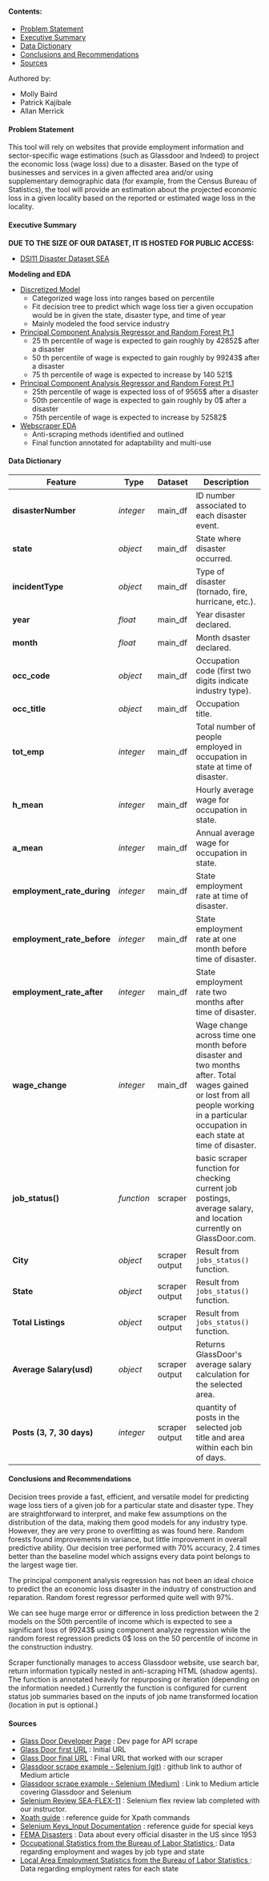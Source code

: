 #### Contents:
- [Problem Statement](#Problem-Statement)
- [Executive Summary](#Executive-Summary)
- [Data Dictionary](#Data-Dictionary)
- [Conclusions and Recommendations](#Conclusions-and-Recommendations)
- [Sources](#Sources)

Authored by:
- Molly Baird
- Patrick Kajibale
- Allan Merrick

#### Problem Statement
This tool will rely on websites that provide employment information and sector-specific wage estimations (such as Glassdoor and Indeed) to project the economic loss (wage loss) due to a disaster. Based on the type of businesses and services in a given affected area and/or using supplementary demographic data (for example, from the Census Bureau of Statistics), the tool will provide an estimation about the projected economic loss in a given locality based on the reported or estimated wage loss in the locality.

#### Executive Summary
**DUE TO THE SIZE OF OUR DATASET, IT IS HOSTED FOR PUBLIC ACCESS:**
- [DSI11 Disaster Dataset SEA](https://drive.google.com/file/d/1x_OnbMtpY_N8TFhXFK-TMyL8HfDOO2HS/view?usp=sharing)

**Modeling and EDA**
- [Discretized Model](./code/Discretized-Modeling/discretized-modeling.ipynb)
  - Categorized wage loss into ranges based on percentile
  - Fit decision tree to predict which wage loss tier a given occupation would be in given the state, disaster type, and time of year
  - Mainly modeled the food service industry
- [Principal Component Analysis Regressor and Random Forest Pt.1](./code/PCA-and-RF-Modeling/final1.ipynb)
  - 25 th  percentile of wage is expected to gain roughly by 42852$  after a disaster
  - 50 th percentile of  wage is expected to gain  roughly  by  99243$ after a disaster
  - 75 th percentile of wage  is expected to increase by 140 521$
- [Principal Component Analysis Regressor and Random Forest Pt.1](./code/PCA-and-RF-Modeling/final2.ipynb)
  - 25th  percentile of wage is expected loss of  of  9565$  after a disaster
  - 50th percentile of  wage is expected to gain  roughly  by  0$ after a disaster
  - 75th percentile of wage  is expected to increase by 52582$
- [Webscraper EDA](.code/Webscraper/Glassdoor-Scrape-EDA-FINAL.ipynb)
  - Anti-scraping methods identified and outlined
  - Final function annotated for adaptability and multi-use




#### Data Dictionary
|Feature|Type|Dataset|Description|
|---|---|---|---|
|**disasterNumber**|*integer*|main_df|ID number associated to each disaster event.|
|**state**|*object*|main_df|State where disaster occurred.|
|**incidentType**|*object*|main_df|Type of disaster (tornado, fire, hurricane, etc.).|
|**year**|*float*|main_df|Year disaster declared.|
|**month**|*float*|main_df|Month dsaster declared.|
|**occ_code**|*object*|main_df|Occupation code (first two digits indicate industry type).|
|**occ_title**|*object*|main_df|Occupation title.|
|**tot_emp**|*integer*|main_df|Total number of people employed in occupation in state at time of disaster.|
|**h_mean**|*integer*|main_df|Hourly average wage for occupation in state.|
|**a_mean**|*integer*|main_df|Annual average wage for occupation in state.|
|**employment_rate_during**|*integer*|main_df|State employment rate at time of disaster.|
|**employment_rate_before**|*integer*|main_df|State employment rate at one month before time of disaster.|
|**employment_rate_after**|*integer*|main_df|State employment rate two months after time of disaster.|
|**wage_change**|*integer*|main_df|Wage change across time one month before disaster and two months after. Total wages gained or lost from all people working in a particular occupation in each state at time of disaster.|
|**job_status()**|*function*|scraper| basic scraper function for checking current job postings, average salary, and location currently on GlassDoor.com.
|**City**|*object*| scraper output | Result from `jobs_status()` function.
|**State**|*object*| scraper output | Result from `jobs_status()` function.
|**Total Listings**|*object*| scraper output | Result from `jobs_status()` function.
|**Average Salary(usd)**|*object* | scraper output | Returns GlassDoor's average salary calculation for the selected area.
|**Posts (3, 7, 30 days)**|*integer*| scraper output | quantity of posts in the selected job title and area within each bin of days.

#### Conclusions and Recommendations
Decision trees provide a fast, efficient, and versatile model for predicting wage loss tiers of a given job for a particular state and disaster type. They are straightforward to interpret, and make few assumptions on the distribution of the data, making them good models for any industry type. However, they are very prone to overfitting as was found here. Random forests found improvements in variance, but little improvement in overall predictive ability. Our decision tree performed with 70% accuracy, 2.4 times better than the baseline model which assigns every data point belongs to the largest wage tier.

The principal component analysis regression has not been an ideal choice to predict the an economic loss disaster in the industry of construction and reparation. Random forest regressor performed quite well with 97%.

We can see huge marge error or  difference in loss prediction between the 2 models on the 50th percentile of income which  is expected to see a significant loss of 99243$  using component analyze regression while the random forest regression predicts 0$ loss on the 50 percentile of income in the construction industry.

Scraper functionally manages to access Glassdoor website, use search bar, return information typically nested in anti-scraping HTML (shadow agents). The function is annotated heavily for repurposing or iteration (depending on the information needed.) Currently the function is configured for current status job summaries based on the inputs of job name transformed location (location in put is optional.)


#### Sources
- [Glass Door Developer Page](https://www.glassdoor.com/developer/index.htm) : Dev page for API scrape
- [Glass Door first URL](https://www.glassdoor.com/Job/index.htm) : Initial URL
- [Glass Door final URL](https://www.glassdoor.com/Job/jobs.htm?suggestCount=0&suggestChosen=false&clickSource=searchBtn&typedKeyword=data+scientes&sc.keyword=data+scientest&locT=&locId=&jobType=) : Final URL that worked with our scraper
- [Glassdoor scrape example - Selenium (git)](https://github.com/arapfaik/scraping-glassdoor-selenium) : github link to author of Medium article
- [Glassdoor scrape example - Selenium (Medium)](https://medium.com/@jamievaron/to-anyone-who-has-lost-themselves-9c5e3049cb13) : Link to Medium article covering Glassdoor and Selenium
- [Selenium Review SEA-FLEX-11](https://git.generalassemb.ly/charles-rice/SEA-Flex-11/tree/master/08_week/selenium-webscraping) : Selenium flex review lab completed with our instructor.
- [Xpath guide](https://devhints.io/xpath) : reference guide for Xpath commands
- [Selenium Keys_Input Documentation](https://selenium-python.readthedocs.io/api.html) : reference guide for special keys
- [FEMA Disasters](https://www.fema.gov/openfema-dataset-disaster-declarations-summaries-v1) : Data about every official disaster in the US since 1953
- [Occupational Statistics from the Bureau of Labor Statistics ](https://www.bls.gov/oes/tables.htm) : Data regarding employment and wages by job type and state
- [Local Area Employment Statistics from the Bureau of Labor Statistics ](https://www.bls.gov/lau/rdscnp16.htm) : Data regarding employment rates for each state
